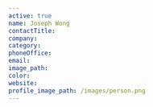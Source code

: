 ```yaml
---
active: true
name: Joseph Wong
contactTitle:
company:
category:
phoneOffice:
email:
image_path:
color:
website:
profile_image_path: /images/person.png
---
```

